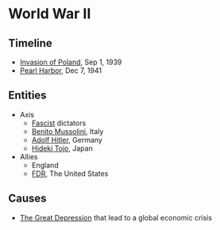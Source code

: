 # World War II
## Timeline
- [Invasion of Poland](invasion_poland.md), Sep 1, 1939
- [Pearl Harbor](pearl_harbor.md), Dec 7, 1941

## Entities
- Axis
    - [Fascist](../policies/fascism.md) dictators 
    - [Benito Mussolini](../people/mussolini_benito.md), Italy
    - [Adolf Hitler](../people/hitler_adolf.md), Germany
    - [Hideki Tojo](../people/tojo_hideki.md), Japan
- Allies
    - England
    - [FDR](../people/roosevelt_franklin.md), The United States

## Causes
- [The Great Depression](great_depression.md) that lead to a global economic crisis

